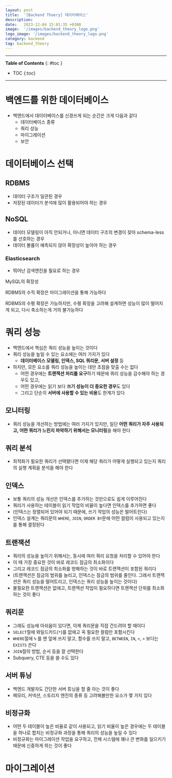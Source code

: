 ```yaml
---
layout: post
title:  '[Backend Thoery] 데이터베이스'
description: 
date:   2023-12-04 15:01:35 +0300
image:  '/images/backend_theory_logo.png'
logo_image: '/images/backend_theory_logo.png'
category: backend
tag: backend_theory
---
```


---
**Table of Contents**
{: #toc }
*  TOC
{:toc}

---

# 백엔드를 위한 데이터베이스

- 백엔드에서 데이터베이스를 신경쓰게 되는 순간은 크게 다음과 같다
  - 데이터베이스 종류
  - 쿼리 성능
  - 마이그레이션
  - 보안

# 데이터베이스 선택

## RDBMS

- 데이터 구조가 일관된 경우
- 저장된 데이터가 분석에 많이 활용되어야 하는 경우

## NoSQL

- 데이터 모델링이 아직 안되거나, 아니면 데이터 구조의 변경이 잦아 schema-less를 선호하는 경우
- 데이터 볼륨이 예측되지 않아 확장성이 높아야 하는 경우

### Elasticsearch

- 뛰어난 검색엔진을 필요로 하는 경우

<div class="fan-para">
    <div class="fan-bar">
      <i class="fa-solid fa-fan"></i>
      MySQL의 확장성
    </div>
    <div class="fan-content">
      <p>RDBMS의 수직 확장은 마이그레이션을 통해 가능하다</p>
      <p>RDBMS의 수평 확장은 가능하지만, 수평 확장을 고려해 설계하면 성능이 많이 떨어지게 되고, 다시 축소하는게 거의 불가능하다</p>
    </div>
</div>

# 쿼리 성능

- 백엔드에서 핵심은 쿼리 성능을 높이는 것이다
- 쿼리 성능을 높일 수 있는 요소에는 여러 가지가 있다
  - **데이터베이스 모델링, 인덱스, SQL 쿼리문, 서버 설정** 등
- 하지만, 모든 요소를 쿼리 성능을 높이는 데만 초점을 맞출 수는 없다
  - 어떤 경우에는 **트랜잭션 처리를 요구**하기 때문에 쿼리 성능을 감수해야 하는 경우도 있고,
  - 어떤 경우에는 읽기 보다 **쓰기 성능이 더 중요한 경우**도 있다
  - 그리고 단순히 **서버에 사용할 수 있는 비용**도 한계가 있다

## 모니터링

- 쿼리 성능을 개선하는 방법에는 여러 가지가 있지만, 일단 **어떤 쿼리가 자주 사용되고, 어떤 쿼리가 느린지 파악하기 위해서는 모니터링**을 해야 한다


## 쿼리 분석

- 최적화가 필요한 쿼리가 선택됐다면 이제 해당 쿼리가 어떻게 실행되고 있는지 쿼리의 실행 계획을 분석을 해야 한다


## 인덱스

- 보통 쿼리의 성능 개선은 인덱스를 추가하는 것만으로도 쉽게 이루어진다
- 쿼리가 사용하는 테이블이 읽기 작업의 비율이 높다면 인덱스를 추가하면 좋다
- (인덱스는 정렬되어 있어야 되기 때문에, 쓰기 작업의 성능은 떨어트린다)
- 인덱스 설계는 쿼리문의 `WHERE`, `JOIN`, `ORDER BY`문에 어떤 컬럼이 사용되고 있는지를 통해 결정된다

## 트랜잭션

- 쿼리의 성능을 높이기 위해서는, 동시에 여러 쿼리 요청을 처리할 수 있어야 한다
- 이 때 가장 중요한 것이 바로 레코드 잠금의 최소화이다
- 그리고 레코드 잠금의 최소화를 방해하는 것이 바로 트랜잭션이 포함된 쿼리다
- (트랜잭션은 잠금의 범위를 늘리고, 인덱스는 잠금의 범위를 줄인다. 그래서 트랜잭션은 쿼리 성능을 떨어트리고, 인덱스는 쿼리 성능을 높이는 것이다)
- 불필요한 트랜잭션은 없애고, 트랜잭션 작업이 필요하다면 트랜잭션 단위를 최소화 하는 것이 좋다

## 쿼리문

- 그래도 성능에 아쉬움이 있다면, 이제 쿼리문을 직접 건드려야 할 때이다
- `SELECT`절에 와일드카드(`*`)를 없애고 꼭 필요한 컬럼만 포함시킨다
- `WHERE`절에 `%` 를 맨 앞에 쓰지 말고, 함수를 쓰지 말고, `BETWEEN`, `IN`, `<`, `>` 보다는 `EXISTS` 쓴다
- `JOIN`절의 방법, 순서 등을 잘 선택한다
- Subquery, CTE 등을 쓸 수도 있다



## 서버 튜닝

- 백엔드 개발자도 간단한 서버 튜닝을 할 줄 아는 것이 좋다
- 메모리, 커넥션, 스토리지 엔진의 종류 등 고려해볼만한 요소가 몇 가지 있다

## 비정규화

- 어떤 두 테이블이 높은 비율로 같이 사용되고, 읽기 비율이 높은 경우에는 두 테이블을 하나로 합치는 비정규화 과정을 통해 쿼리의 성능을 높일 수 있다
- 비정규화는 마이그레이션 작업을 요구하고, 전체 시스템에 꽤나 큰 변화를 일으키기 때문에 신중하게 하는 것이 좋다

# 마이그레이션